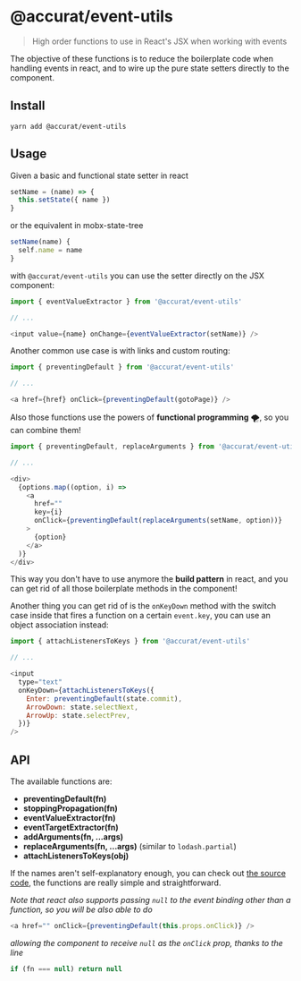 # @accurat/event-utils

> High order functions to use in React's JSX when working with events

The objective of these functions is to reduce the boilerplate code when handling events in react, and to wire up the pure state setters directly to the component.


## Install

```
yarn add @accurat/event-utils
```


## Usage

Given a basic and functional state setter in react
```js
setName = (name) => {
  this.setState({ name })
}
```

or the equivalent in mobx-state-tree
```js
setName(name) {
  self.name = name
}
```

with `@accurat/event-utils` you can use the setter directly on the JSX component:


```js
import { eventValueExtractor } from '@accurat/event-utils'

// ...

<input value={name} onChange={eventValueExtractor(setName)} />
```

Another common use case is with links and custom routing:

```js
import { preventingDefault } from '@accurat/event-utils'

// ...

<a href={href} onClick={preventingDefault(gotoPage)} />
```

Also those functions use the powers of **functional programming** 🌪, so you can combine them!

```js
import { preventingDefault, replaceArguments } from '@accurat/event-utils'

// ...

<div>
  {options.map((option, i) =>
    <a
      href=""
      key={i}
      onClick={preventingDefault(replaceArguments(setName, option))}
    >
      {option}
    </a>
  )}
</div>
```

This way you don't have to use anymore the **build pattern** in react, and you can get rid of all those boilerplate methods in the component!

Another thing you can get rid of is the `onKeyDown` method with the switch case inside that fires a function on a certain `event.key`, you can use an object association instead:

```js
import { attachListenersToKeys } from '@accurat/event-utils'

// ...

<input
  type="text"
  onKeyDown={attachListenersToKeys({
    Enter: preventingDefault(state.commit),
    ArrowDown: state.selectNext,
    ArrowUp: state.selectPrev,
  })}
/>
```

## API

The available functions are:
- **preventingDefault(fn)**
- **stoppingPropagation(fn)**
- **eventValueExtractor(fn)**
- **eventTargetExtractor(fn)**
- **addArguments(fn, ...args)**
- **replaceArguments(fn, ...args)** (similar to `lodash.partial`)
- **attachListenersToKeys(obj)**

If the names aren't self-explanatory enough, you can check out [the source code](https://github.com/accurat/event-utils/blob/master/index.js), the functions are really simple and straightforward.


_Note that react also supports passing `null` to the event binding other than a function, so you will be also able to do_
```js
<a href="" onClick={preventingDefault(this.props.onClick)} />
```
_allowing the component to receive `null` as the `onClick` prop, thanks to the line_
```js
if (fn === null) return null
```

